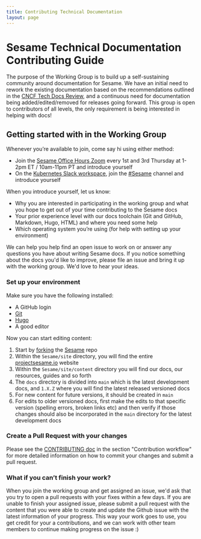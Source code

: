 ```yaml
---
title: Contributing Technical Documentation
layout: page
---
```


# Sesame Technical Documentation Contributing Guide

The purpose of the Working Group is to build up a self-sustaining community around documentation for Sesame. We have an initial need to rework the existing documentation based on the recommendations outlined in the [CNCF Tech Docs Review](https://github.com/cncf/techdocs/blob/main/assessments/0001-Sesame.md), and a continuous need for documentation being added/edited/removed for releases going forward.
This group is open to contributors of all levels, the only requirement is being interested in helping with docs!

## Getting started with in the Working Group

Whenever you’re available to join, come say hi using either method:

- Join the [Sesame Office Hours Zoom](https://zoom.us/j/96698475744?pwd=KzVUd3BZSWI2bWIxTmhjZ2d5QVcxUT09) every 1st and 3rd Thursday at 1-2pm ET / 10am-11pm PT and introduce yourself
- On the [Kubernetes Slack workspace](https://slack.k8s.io/), join the [#Sesame](https://kubernetes.slack.com/messages/sesame) channel and introduce yourself

When you introduce yourself, let us know:

- Why you are interested in participating in the working group and what you hope to get out of your time contributing to the Sesame docs
- Your prior experience level with our docs toolchain (Git and GitHub, Markdown, Hugo, HTML) and where you need some help
- Which operating system you’re using (for help with setting up your environment)

We can help you help find an open issue to work on or answer any questions you have about writing Sesame docs. If you notice something about the docs you'd like to improve, please file an issue and bring it up with the working group. We'd love to hear your ideas.

### Set up your environment

Make sure you have the following installed:

- A GitHub login
- [Git](https://git-scm.com/book/en/v2/Getting-Started-Installing-Git)
- [Hugo](https://gohugo.io/getting-started/installing)
- A good editor

Now you can start editing content:

1. Start by [forking](https://docs.github.com/en/github/getting-started-with-github/quickstart/fork-a-repo) the [Sesame](https://github.com/projectsesame/sesame) repo
1. Within the `Sesame/site` directory, you will find the entire [projectsesame.io](https://projectsesame.io) website
1. Within the `Sesame/site/content` directory you will find our docs, our resources, guides and so forth
1. The `docs` directory is divided into `main` which is the latest development docs, and `1.X.Z` where you will find the latest released versioned docs
1. For new content for future versions, it should be created in `main`
1. For edits to older versioned docs, first make the edits to that specific version (spelling errors, broken links etc) and then verify if those changes should also be incorporated in the `main` directory for the latest development docs

### Create a Pull Request with your changes

Please see the [CONTRIBUTING doc](https://github.com/projectsesame/sesame/blob/main/CONTRIBUTING.md#contribution-workflow) in the section "Contribution workflow" for more detailed information on how to commit your changes and submit a pull request.

### What if you can’t finish your work?

When you join the working group and get assigned an issue, we'd ask that you try to open a pull requests with your fixes within a few days. If you are unable to finish your assigned issue, please submit a pull request with the content that you were able to create and update the Github issue with the latest information of your progress. This way your work goes to use, you get credit for your a contributions, and we can work with other team members to continue making progress on the issue :)

